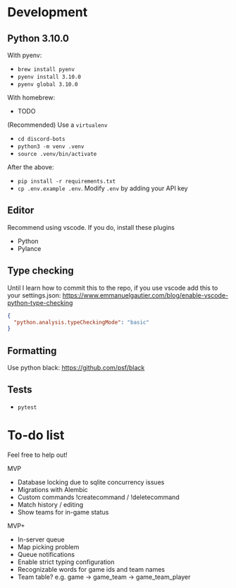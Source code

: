 # Development

## Python 3.10.0
With pyenv:
- `brew install pyenv`
- `pyenv install 3.10.0`
- `pyenv global 3.10.0`

With homebrew:
- TODO

(Recommended) Use a `virtualenv`
- `cd discord-bots`
- `python3 -m venv .venv`
- `source .venv/bin/activate`

After the above:
- `pip install -r requirements.txt`
- `cp .env.example .env`. Modify `.env` by adding your API key


## Editor
Recommend using vscode. If you do, install these plugins
- Python
- Pylance

## Type checking
Until I learn how to commit this to the repo, if you use vscode add this to your settings.json:
https://www.emmanuelgautier.com/blog/enable-vscode-python-type-checking
```json
{
  "python.analysis.typeCheckingMode": "basic"
}
```

## Formatting
Use python black: https://github.com/psf/black

## Tests
- `pytest`

# To-do list

Feel free to help out!

MVP
- Database locking due to sqlite concurrency issues
- Migrations with Alembic
- Custom commands !createcommand / !deletecommand
- Match history / editing
- Show teams for in-game status

MVP+
- In-server queue
- Map picking problem
- Queue notifications
- Enable strict typing configuration
- Recognizable words for game ids and team names
- Team table? e.g. game -> game_team -> game_team_player
